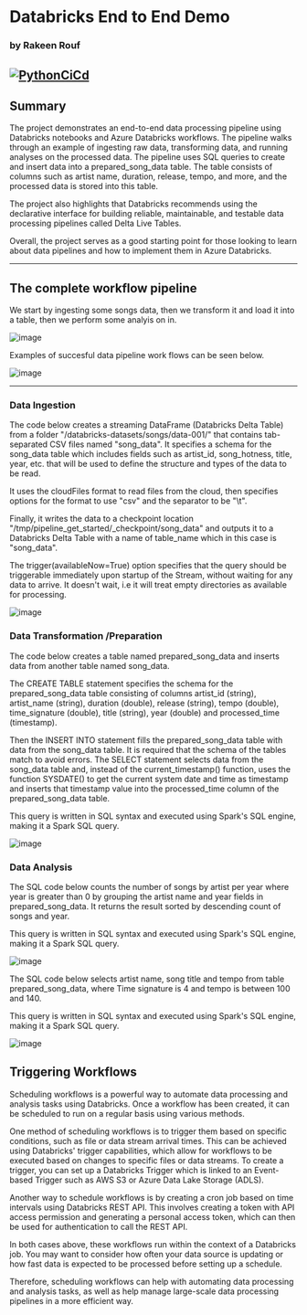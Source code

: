 # Databricks End to End Demo
### by Rakeen Rouf

[![PythonCiCd](https://github.com/rmr327/DataBricksEndtoEndDemo/actions/workflows/python_ci_cd.yml/badge.svg)](https://github.com/rmr327/DataBricksEndtoEndDemo/actions/workflows/python_ci_cd.yml)
---

## **Summary**

The project demonstrates an end-to-end data processing pipeline using Databricks notebooks and Azure Databricks workflows. The pipeline walks through an example of ingesting raw data, transforming data, and running analyses on the processed data. The pipeline uses SQL queries to create and insert data into a prepared_song_data table. The table consists of columns such as artist name, duration, release, tempo, and more, and the processed data is stored into this table.

The project also highlights that Databricks recommends using the declarative interface for building reliable, maintainable, and testable data processing pipelines called Delta Live Tables.

Overall, the project serves as a good starting point for those looking to learn about data pipelines and how to implement them in Azure Databricks.

---

## **The complete workflow pipeline**

We start by ingesting some songs data, then we transform it and load it into a table, then we perform some analyis on in.

![image](https://github.com/rmr327/DataBricksEndtoEndDemo/assets/36940292/17584460-80e1-4970-99e4-43e863545104)

Examples of succesful data pipeline work flows can be seen below.

![image](https://github.com/rmr327/DataBricksEndtoEndDemo/assets/36940292/3a821c16-c463-41f4-beed-3a2e18f36661)

---

### **Data Ingestion**

The code below creates a streaming DataFrame (Databricks Delta Table) from a folder "/databricks-datasets/songs/data-001/" that contains tab-separated CSV files named "song_data". It specifies a schema for the song_data table which includes fields such as artist_id, song_hotness, title, year, etc. that will be used to define the structure and types of the data to be read.

It uses the cloudFiles format to read files from the cloud, then specifies options for the format to use "csv" and the separator to be "\t".

Finally, it writes the data to a checkpoint location "/tmp/pipeline_get_started/_checkpoint/song_data" and outputs it to a Databricks Delta Table with a name of table_name which in this case is "song_data".

The trigger(availableNow=True) option specifies that the query should be triggerable immediately upon startup of the Stream, without waiting for any data to arrive. It doesn't wait, i.e it will treat empty directories as available for processing.

![image](https://github.com/rmr327/DataBricksEndtoEndDemo/assets/36940292/d9f6eef4-8437-45a8-9954-a1e9ba0144e8)

### **Data Transformation /Preparation**

The code below creates a table named prepared_song_data and inserts data from another table named song_data.

The CREATE TABLE statement specifies the schema for the prepared_song_data table consisting of columns artist_id (string), artist_name (string), duration (double), release (string), tempo (double), time_signature (double), title (string), year (double) and processed_time (timestamp).

Then the INSERT INTO statement fills the prepared_song_data table with data from the song_data table. It is required that the schema of the tables match to avoid errors. The SELECT statement selects data from the song_data table and, instead of the current_timestamp() function, uses the function SYSDATE() to get the current system date and time as timestamp and inserts that timestamp value into the processed_time column of the prepared_song_data table.

This query is written in SQL syntax and executed using Spark's SQL engine, making it a Spark SQL query.

![image](https://github.com/rmr327/DataBricksEndtoEndDemo/assets/36940292/d98839e6-f58d-4193-8939-070b4140562a)

### **Data Analysis**

The SQL code below counts the number of songs by artist per year where year is greater than 0 by grouping the artist name and year fields in prepared_song_data. It returns the result sorted by descending count of songs and year.

This query is written in SQL syntax and executed using Spark's SQL engine, making it a Spark SQL query.

![image](https://github.com/rmr327/DataBricksEndtoEndDemo/assets/36940292/17646df8-246f-4baa-99da-3287a3c958df)

The SQL code below selects artist name, song title and tempo from table prepared_song_data, where Time signature is 4 and tempo is between 100 and 140.

This query is written in SQL syntax and executed using Spark's SQL engine, making it a Spark SQL query.

![image](https://github.com/rmr327/DataBricksEndtoEndDemo/assets/36940292/43e79c31-b39b-4058-838d-b7ca290f1550)

## **Triggering Workflows**

Scheduling workflows is a powerful way to automate data processing and analysis tasks using Databricks. Once a workflow has been created, it can be scheduled to run on a regular basis using various methods.

One method of scheduling workflows is to trigger them based on specific conditions, such as file or data stream arrival times. This can be achieved using Databricks' trigger capabilities, which allow for workflows to be executed based on changes to specific files or data streams. To create a trigger, you can set up a Databricks Trigger which is linked to an Event-based Trigger such as AWS S3 or Azure Data Lake Storage (ADLS).

Another way to schedule workflows is by creating a cron job based on time intervals using Databricks REST API. This involves creating a token with API access permission and generating a personal access token, which can then be used for authentication to call the REST API.

In both cases above, these workflows run within the context of a Databricks job. You may want to consider how often your data source is updating or how fast data is expected to be processed before setting up a schedule.

Therefore, scheduling workflows can help with automating data processing and analysis tasks, as well as help manage large-scale data processing pipelines in a more efficient way.
